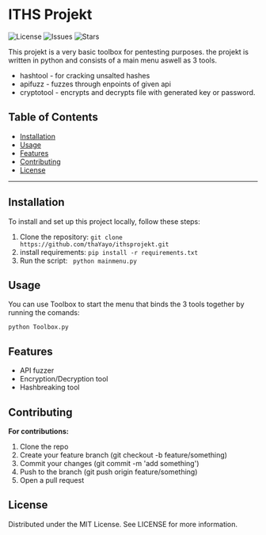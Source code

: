 # ITHS Projekt

![License](https://img.shields.io/github/license/thaYayo/ithsprojekt)
![Issues](https://img.shields.io/github/issues/thaYayo/ithsprojekt)
![Stars](https://img.shields.io/github/stars/thaYayo/ithsprojekt)

This projekt is a very basic toolbox for pentesting purposes. the projekt is written in python and consists of a main menu aswell as 3 tools.
- hashtool - for cracking unsalted hashes
- apifuzz - fuzzes through enpoints of given api
- cryptotool - encrypts and decrypts file with generated key or password.


## Table of Contents

- [Installation](#installation)
- [Usage](#usage)
- [Features](#features)
- [Contributing](#contributing)
- [License](#license)

---

## Installation

To install and set up this project locally, follow these steps:

1. Clone the repository:
   ```git clone https://github.com/thaYayo/ithsprojekt.git ```
2. install requirements:
```pip install -r requirements.txt```
3. Run the script:
``` python mainmenu.py```

## Usage
You can use Toolbox to start the menu that binds the 3 tools together by running the comands: 

```python Toolbox.py```

## Features
- API fuzzer
- Encryption/Decryption tool
- Hashbreaking tool

## Contributing
**For contributions:**
1. Clone the repo
2. Create your feature branch (git checkout -b feature/something) 
3. Commit your changes (git commit -m 'add something')
4. Push to the branch (git push origin feature/something)
5. Open a pull request

## License 
Distributed under the MIT License. See LICENSE for more information.

